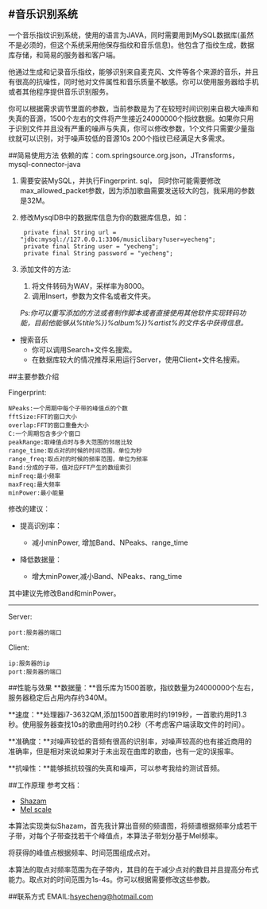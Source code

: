 #音乐识别系统
----------

一个音乐指纹识别系统，使用的语言为JAVA，同时需要用到MySQL数据库(虽然不是必须的，但这个系统采用他保存指纹和音乐信息)。他包含了指纹生成，数据库存储，和简易的服务器和客户端。

他通过生成和记录音乐指纹，能够识别来自麦克风、文件等各个来源的音乐，并且有很高的抗噪性，同时他对文件属性和音乐质量不敏感。你可以使用服务器给手机或者其他程序提供音乐识别服务。

你可以根据需求调节里面的参数，当前参数是为了在较短时间识别来自极大噪声和失真的音源，1500个左右的文件将产生接近24000000个指纹数据。如果你只用于识别文件并且没有严重的噪声与失真，你可以修改参数，1个文件只需要少量指纹就可以识别，对于噪声较低的音源10s 200个指纹已经满足大多需求。

##简易使用方法
依赖的库：com.springsource.org.json，JTransforms，mysql-connector-java
1. 需要安装MySQL，并执行Fingerprint. sql， 同时你可能需要修改max_allowed_packet参数，因为添加歌曲需要发送较大的包，我采用的参数是32M。
2. 修改MysqlDB中的数据库信息为你的数据库信息，如：

	    private final String url = "jdbc:mysql://127.0.0.1:3306/musiclibary?user=yecheng";
	    private final String user = "yecheng";
	    private final String password = "yecheng";


3. 添加文件的方法:
	1. 将文件转码为WAV，采样率为8000。
	2. 调用Insert，参数为文件名或者文件夹。
	
	*Ps:你可以重写添加的方法或者制作脚本或者直接使用其他软件实现转码功能，目前他能够从%title%}}%album%}}%artist%的文件名中获得信息。*

- 搜索音乐
	- 你可以调用Search+文件名搜索。
	- 在数据库较大的情况推荐采用运行Server，使用Client+文件名搜索。

##主要参数介绍

Fingerprint:

	NPeaks:一个周期中每个子带的峰值点的个数
	fftSize:FFT的窗口大小
	overlap:FFT的窗口重叠大小
	C:一个周期包含多少个窗口
	peakRange:取峰值点时与多大范围的邻居比较
	range_time:取点对的时候的时间范围，单位为秒
	range_freq:取点对的时候的频率范围，单位为频率
	Band:分成的子带，值对应FFT产生的数组索引
	minFreq:最小频率
	maxFreq:最大频率
	minPower:最小能量

修改的建议：

- 提高识别率：
	- 减小minPower, 增加Band、NPeaks、range_time

- 降低数据量：
	- 增大minPower,减小Band、NPeaks、rang_time

其中建议先修改Band和minPower。

----------

Server:

	port:服务器的端口

Client:

	ip:服务器的ip
	port:服务器的端口


##性能与效果
**数据量：**音乐库为1500首歌，指纹数量为24000000个左右，服务器稳定后占用内存约340M。

**速度：**处理器i7-3632QM,添加1500首歌用时约1919秒，一首歌约用时1.3秒。使用服务器查找10s的歌曲用时约0.2秒（不考虑客户端读取文件的时间）。

**准确度：**对噪声较低的音频有很高的识别率，对噪声较高的也有接近商用的准确率，但是相对来说如果对于未出现在曲库的歌曲，也有一定的误报率。

**抗噪性：**能够抵抗较强的失真和噪声，可以参考我给的测试音频。

##工作原理
参考文档：

- [Shazam](http://www.ee.columbia.edu/~dpwe/papers/Wang03-shazam.pdf "shazam")
- [Mel scale](https://en.wikipedia.org/wiki/Mel_scale "Mel_scale")

本算法实现类似Shazam，首先我计算出音频的频谱图，将频谱根据频率分成若干子带，对每个子带查找若干个峰值点，本算法子带划分基于Mel频率。

将获得的峰值点根据频率、时间范围组成点对。

本算法的取点对频率范围为在子带内，其目的在于减少点对的数目并且提高分布式能力。取点对的时间范围为1s-4s。你可以根据需要修改这些参数。

##联系方式
EMAIL:hsyecheng@hotmail.com
